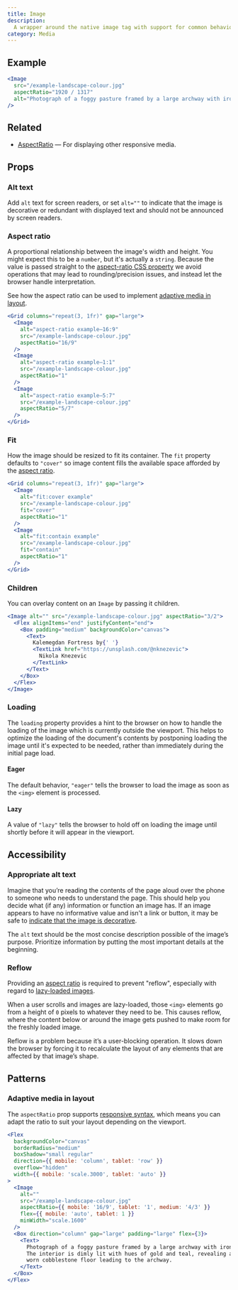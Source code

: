 ```yaml
---
title: Image
description:
  A wrapper around the native image tag with support for common behaviour.
category: Media
---
```


## Example

```jsx {% live=true %}
<Image
  src="/example-landscape-colour.jpg"
  aspectRatio="1920 / 1317"
  alt="Photograph of a foggy pasture framed by a large archway with iron gates. The interior is dimly lit with hues of gold and teal, revealing a well worn cobblestone floor leading to the archway. This photograph was taken at Kalemegdan Fortress Beograd, Serbia by Nikola Knezevic."
/>
```

## Related

- [AspectRatio](/package/layout/aspect-ratio) — For displaying other responsive
  media.

## Props

### Alt text

Add `alt` text for screen readers, or set `alt=""` to indicate that the image is
decorative or redundant with displayed text and should not be announced by
screen readers.

### Aspect ratio

A proportional relationship between the image's width and height. You might
expect this to be a `number`, but it's actually a `string`. Because the value is
passed straight to the
[aspect-ratio CSS property](https://developer.mozilla.org/en-US/docs/Web/CSS/aspect-ratio)
we avoid operations that may lead to rounding/precision issues, and instead let
the browser handle interpretation.

See how the aspect ratio can be used to implement
[adaptive media in layout](#adaptive-media-in-layout).

```jsx {% live=true %}
<Grid columns="repeat(3, 1fr)" gap="large">
  <Image
    alt="aspect-ratio example—16:9"
    src="/example-landscape-colour.jpg"
    aspectRatio="16/9"
  />
  <Image
    alt="aspect-ratio example—1:1"
    src="/example-landscape-colour.jpg"
    aspectRatio="1"
  />
  <Image
    alt="aspect-ratio example—5:7"
    src="/example-landscape-colour.jpg"
    aspectRatio="5/7"
  />
</Grid>
```

### Fit

How the image should be resized to fit its container. The `fit` property
defaults to `"cover"` so image content fills the available space afforded by the
[aspect ratio](#aspect-ratio).

```jsx {% live=true %}
<Grid columns="repeat(3, 1fr)" gap="large">
  <Image
    alt="fit:cover example"
    src="/example-landscape-colour.jpg"
    fit="cover"
    aspectRatio="1"
  />
  <Image
    alt="fit:contain example"
    src="/example-landscape-colour.jpg"
    fit="contain"
    aspectRatio="1"
  />
</Grid>
```

### Children

You can overlay content on an `Image` by passing it children.

```jsx {% live=true %}
<Image alt="" src="/example-landscape-colour.jpg" aspectRatio="3/2">
  <Flex alignItems="end" justifyContent="end">
    <Box padding="medium" backgroundColor="canvas">
      <Text>
        Kalemegdan Fortress by{' '}
        <TextLink href="https://unsplash.com/@nknezevic">
          Nikola Knezevic
        </TextLink>
      </Text>
    </Box>
  </Flex>
</Image>
```

### Loading

The `loading` property provides a hint to the browser on how to handle the
loading of the image which is currently outside the viewport. This helps to
optimize the loading of the document's contents by postponing loading the image
until it's expected to be needed, rather than immediately during the initial
page load.

#### Eager

The default behavior, `"eager"` tells the browser to load the image as soon as
the `<img>` element is processed.

#### Lazy

A value of `"lazy"` tells the browser to hold off on loading the image until
shortly before it will appear in the viewport.

## Accessibility

### Appropriate alt text

Imagine that you’re reading the contents of the page aloud over the phone to
someone who needs to understand the page. This should help you decide what (if
any) information or function an image has. If an image appears to have no
informative value and isn't a link or button, it may be safe to
[indicate that the image is decorative](#alt-text).

The `alt` text should be the most concise description possible of the image’s
purpose. Prioritize information by putting the most important details at the
beginning.

### Reflow

Providing an [aspect ratio](#aspect-ratio) is required to prevent "reflow",
especially with regard to [lazy-loaded images](#loading).

When a user scrolls and images are lazy-loaded, those `<img>` elements go from a
height of `0` pixels to whatever they need to be. This causes reflow, where the
content below or around the image gets pushed to make room for the freshly
loaded image.

Reflow is a problem because it’s a user-blocking operation. It slows down the
browser by forcing it to recalculate the layout of any elements that are
affected by that image’s shape.

## Patterns

### Adaptive media in layout

The `aspectRatio` prop supports
[responsive syntax](/package/style#responsive-props), which means you can adapt
the ratio to suit your layout depending on the viewport.

```jsx {% live=true %}
<Flex
  backgroundColor="canvas"
  borderRadius="medium"
  boxShadow="small regular"
  direction={{ mobile: 'column', tablet: 'row' }}
  overflow="hidden"
  width={{ mobile: 'scale.3000', tablet: 'auto' }}
>
  <Image
    alt=""
    src="/example-landscape-colour.jpg"
    aspectRatio={{ mobile: '16/9', tablet: '1', medium: '4/3' }}
    flex={{ mobile: 'auto', tablet: 1 }}
    minWidth="scale.1600"
  />
  <Box direction="column" gap="large" padding="large" flex={3}>
    <Text>
      Photograph of a foggy pasture framed by a large archway with iron gates.
      The interior is dimly lit with hues of gold and teal, revealing a well
      worn cobblestone floor leading to the archway.
    </Text>
  </Box>
</Flex>
```
